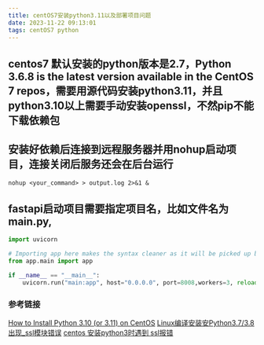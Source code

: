 ```yaml
---
title: centOS7安装python3.11以及部署项目问题
date: 2023-11-22 09:13:01
tags: centOS7 python
---
```

## centos7 默认安装的python版本是2.7，Python 3.6.8 is the latest version available in the CentOS 7 repos，需要用源代码安装python3.11，并且python3.10以上需要手动安装openssl，不然pip不能下载依赖包

## 安装好依赖后连接到远程服务器并用nohup启动项目，连接关闭后服务还会在后台运行
```
nohup <your_command> > output.log 2>&1 &
```

## fastapi启动项目需要指定项目名，比如文件名为main.py,
```python
import uvicorn

# Importing app here makes the syntax cleaner as it will be picked up by refactors
from app.main import app

if __name__ == "__main__":
    uvicorn.run("main:app", host="0.0.0.0", port=8008,workers=3, reload=True)
```

### 参考链接
[How to Install Python 3.10 (or 3.11) on CentOS](https://linuxstans.com/how-to-install-python-centos/)
[Linux编译安装安Python3.7/3.8出现_ssl模块错误](https://www.cnblogs.com/yuxiuyan/p/13591854.html)
[centos 安装python3时遇到 ssl报错](https://www.cnblogs.com/presleyren/p/13931911.html)